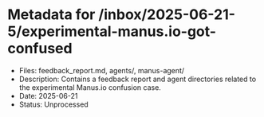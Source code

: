 # Metadata for /inbox/2025-06-21-5/experimental-manus.io-got-confused

- Files: feedback_report.md, agents/, manus-agent/
- Description: Contains a feedback report and agent directories related to the experimental Manus.io confusion case.
- Date: 2025-06-21
- Status: Unprocessed

